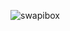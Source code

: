 ![swapibox](https://user-images.githubusercontent.com/20631355/31920768-4a43e19e-b828-11e7-8ba8-52816deca101.gif)
